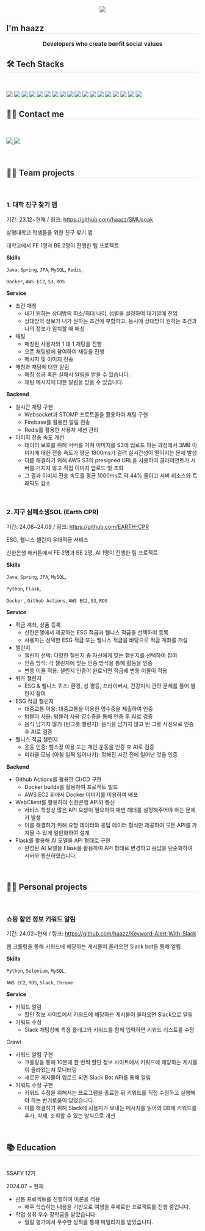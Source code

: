 <div align= "center">
    <img src="https://capsule-render.vercel.app/api?type=rounded&color=gradient&height=120&text=Welcome!&animation=fadeIn&fontColor=ffffff&fontSize=60" />
</div>
<h2 style="border-bottom: 1px solid #d8dee4; color: #282d33;"> I'm haazz </h2>  
<div style="font-weight: 700; font-size: 15px; text-align: center; color: #282d33;"> Developers who create benfit social values </div> 

<h2 style="border-bottom: 1px solid #d8dee4; color: #282d33;"> 🛠️ Tech Stacks </h2> <br> 
<p>
    <img src="https://img.shields.io/badge/Spring Boot-6DB33F?style=for-the-badge&logo=Spring Boot&logoColor=white">
    <img src="https://img.shields.io/badge/Selenium-43B02A?style=for-the-badge&logo=Selenium&logoColor=white">
    <img src="https://img.shields.io/badge/C-A8B9CC?style=for-the-badge&logo=C&logoColor=white">
    <img src="https://img.shields.io/badge/Docker-2496ED?style=for-the-badge&logo=Docker&logoColor=white">
    <img src="https://img.shields.io/badge/MySQL-4479A1?style=for-the-badge&logo=MySQL&logoColor=white">
    <img src="https://img.shields.io/badge/Java-007396?style=for-the-badge&logo=Java&logoColor=white">
    <img src="https://img.shields.io/badge/Python-3776AB?style=for-the-badge&logo=Python&logoColor=white">
    <img src="https://img.shields.io/badge/Apache Tomcat-F8DC75?style=for-the-badge&logo=Apache Tomcat&logoColor=white">
    <img src="https://img.shields.io/badge/Firebase-FFCA28?style=for-the-badge&logo=Firebase&logoColor=white">
    <img src="https://img.shields.io/badge/Figma-F24E1E?style=for-the-badge&logo=Figma&logoColor=white">
    <img src="https://img.shields.io/badge/Git-F05032?style=for-the-badge&logo=Git&logoColor=white">
    <img src="https://img.shields.io/badge/HTML5-E34F26?style=for-the-badge&logo=HTML5&logoColor=white">
    <img src="https://img.shields.io/badge/Bootstrap-7952B3?style=for-the-badge&logo=Bootstrap&logoColor=white">
    <img src="https://img.shields.io/badge/Slack-4A154B?style=for-the-badge&logo=Slack&logoColor=white">
    <img src="https://img.shields.io/badge/Django-092E20?style=for-the-badge&logo=Django&logoColor=white">
    <img src="https://img.shields.io/badge/Amazon AWS-232F3E?style=for-the-badge&logo=Amazon AWS&logoColor=white">
    <img src="https://img.shields.io/badge/Flask-000000?style=for-the-badge&logo=Flask&logoColor=white">
    <img src="https://img.shields.io/badge/Github-181717?style=for-the-badge&logo=Github&logoColor=white">
</p>

<h2 style="border-bottom: 1px solid #d8dee4; color: #282d33;"> 🧑‍💻 Contact me </h2> <br> 
<p>
    <a href=https://velog.io/@haazz/posts> <img src="https://img.shields.io/badge/Velog-20C997?style=for-the-badge&logo=Velog&logoColor=white&link=https://velog.io/@haazz/posts"> </a>
    <a href=mailto:gkwldnjs121@gmail.com> <img src="https://img.shields.io/badge/Gmail-EA4335?style=for-the-badge&logo=Gmail&logoColor=white&link=mailto:gkwldnjs121@gmail.com"> </a> <br> 
</p>
<br>

<h2 style="border-bottom: 1px solid #d8dee4; color: #282d33;"> 🙌🏻 Team projects </h2> <br>
<h3> 1. 대학 친구 찾기 앱 </h3>

기간: 23.12~현재 / 링크: https://github.com/haazz/SMUsoak

상명대학교 학생들을 위한 친구 찾기 앱 

대학교에서 FE 1명과 BE 2명이 진행한 팀 프로젝트

**Skills**

`Java`, `Spring`, `JPA`, `MySQL`, `Redis`, 

`Docker`, `AWS EC2`, `S3`, `RDS`

**Service** 

- 조건 매칭
    - 내가 원하는 상대방의 최소/최대 나이, 성별을 설정하여 대기열에 진입
    - 상대방의 정보가 내가 원하는 조건에 부합하고, 동시에 상대방이 원하는 조건과 나의 정보가 일치할 때 매칭
- 채팅
    - 매칭된 사용자와 1 대 1 채팅을 진행
    - 오픈 채팅방에 참여하여 채팅을 진행
    - 메시지 및 이미지 전송
- 매칭과 채팅에 대한 알림
    - 매칭 성공 혹은 실패시 알림을 받을 수 있습니다.
    - 채팅 메시지에 대한 알림을 받을 수 있습니다.

**Backend**

- 실시간 채팅 구현
    - Websocket과 STOMP 프로토콜을 활용하여 채팅 구현
    - Firebase를 활용한 알림 전송
    - Redis를 활용한 사용자 세션 관리
- 이미지 전송 속도 개선
    - 데이터 보호를 위해 서버를 거쳐 이미지를 S3에 업로드 하는 과정에서 3MB 이미지에 대한 전송 속도가 평균 1800ms가 걸려 실시간성이 떨어지는 문제 발생
    - 이를 해결하기 위해 AWS S3의 presigned URL을 사용하여 클라이언트가 서버를 거치지 않고 직접 이미지 업로드 및 조회
    - 그 결과 이미지 전송 속도를 평균 1000ms로 약 44% 줄이고 서버 리소스와 트래픽도 감소

<br>
<h3>2. 지구 심폐소생SOL (Earth CPR)</h3>

기간: 24.08~24.09 / 링크:  https://github.com/EARTH-CPR

ESG, 웰니스 챌린지 우대적금 서비스

신한은행 해커톤에서 FE 2명과 BE 2명, AI 1명이 진행한 팀 프로젝트

**Skills**

`Java`, `Spring`, `JPA`, `MySQL`,

`Python`, `Flask`, 

`Docker` , `Github Actions`, `AWS EC2`, `S3`, `RDS`

**Service** 

- 적금 계좌, 상품 등록
    - 신한은행에서 제공하는 ESG 적금과 웰니스 적금을 선택하여 등록
    - 사용자는 선택한 ESG 적금 또는 웰니스 적금을 바탕으로 적금 계좌를 개설
- 챌린지
    - 챌린지 선택: 다양한 챌린지 중 자신에게 맞는 챌린지를 선택하여 참여
    - 인증 방식: 각 챌린지에 맞는 인증 방식을 통해 활동을 인증
    - 변동 이율 적용: 챌린지 인증이 완료되면 적금에 변동 이율이 적용
- 퀴즈 챌린지
    - ESG & 웰니스 퀴즈: 환경, 성 평등, 프라이버시, 건강지식 관련 문제를 풀어 챌린지 참여
- ESG 적금 챌린지
    - 대중교통 이용: 대중교통을 이용한 영수증을 제출하여 인증
    - 텀블러 사용: 텀블러 사용 영수증을 통해 인증 후 AI로 검증
    - 음식 남기지 않기 (빈그릇 챌린지): 음식을 남기지 않고 빈 그릇 사진으로 인증 후 AI로 검증
- 웰니스 적금 챌린지
    - 운동 인증: 헬스장 이용 또는 개인 운동을 인증 후 AI로 검증
    - 미라클 모닝 (아침 일찍 일어나기): 정해진 시간 전에 일어난 것을 인증

**Backend**

- Github Actions를 활용한 CI/CD 구현
    - Docker buildx를 활용하여 프로젝트 빌드
    - AWS EC2 위에서 Docker 이미지를 이용하여 배포
- WebClient를 활용하여 신한은행 API와 통신
    - 서비스 특성상 많은 API 요청이 필요하여 매번 해더를 설정해주어야 하는 문제가 발생
    - 이를 해결하기 위해 요청 데이터와 응답 데이터 형식만 제공하여 모든 API를 가져올 수 있게 일반화하여 설계
- Flask를 활용해 AI 모델을 API 형태로 구현
    - 완성된 AI 모델을 Flask를 활용하여 API 형태로 변경하고 응답을 단순화하여 서버와 통신하였습니다.

<br>
<h2 style="border-bottom: 1px solid #d8dee4; color: #282d33;"> 🙋🏼 Personal projects </h2> <br>
<h3>쇼핑 할인 정보 키워드 알림</h3>

기간: 24.02~현재 / 링크:  https://github.com/haazz/Keyword-Alert-With-Slack

웹 크롤링을 통해 키워드에 해당하는 게시물이 올라오면 Slack bot을 통해 알림

**Skills**

`Python`, `Selenium`, `MySQL`,

`AWS EC2`, `RDS`, `Slack`, `Chrome`

**Service** 

- 키워드 알림
    - 할인 정보 사이트에서 키워드에 해당하는 게시물이 올라오면 Slack으로 알림
- 키워드 수정
    - Slack 채팅창에 특정 플레그와 키워드를 함께 입력하면 키워드 리스트를 수정

Crawl

- 키워드 알림 구현
    - 크롤링을 통해 10분에 한 번씩 할인 정보 사이트에서 키워드에 해당하는 게시물이 올라왔는지 모니터링
    - 새로운 게시물이 업로드 되면 Slack Bot API를 통해 알림
- 키워드 수정 구현
    - 키워드 수정을 위해서는 프로그램을 종료한 뒤 키워드를 직접 수정하고 실행해야 하는 번거로움이 있었습니다.
    - 이를 해결하기 위해 Slack에 사용자가 보내는 메시지를 읽어와 DB에 키워드를 추가, 삭제, 조회할 수 있는 방식으로 개선

<br>
<h2 style="border-bottom: 1px solid #d8dee4; color: #282d33;"> 📚 Education </h2> <br>
SSAFY 12기

2024.07 ~ 현재

- 관통 프로젝트를 진행하여 이론을 적용
    - 매주 학습하는 내용을 기반으로 여행을 주제로한 프로젝트를 진행 중입니다.
- 학업 성취 우수 장학금을 받았습니다.
    - 월말 평가에서 우수한 성적을 통해 마일리지를 받았습니다. 
    
